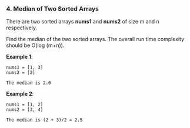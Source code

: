 ### 4. Median of Two Sorted Arrays

There are two sorted arrays **nums1** and **nums2** of size m and n respectively.

Find the median of the two sorted arrays. The overall run time complexity should be O(log (m+n)).

**Example 1**:
```
nums1 = [1, 3]
nums2 = [2]

The median is 2.0
```
**Example 2**:
```
nums1 = [1, 2]
nums2 = [3, 4]

The median is (2 + 3)/2 = 2.5
```